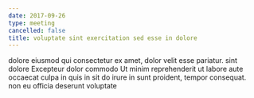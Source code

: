 ```yaml
---
date: 2017-09-26
type: meeting
cancelled: false
title: voluptate sint exercitation sed esse in dolore
---
```

dolore eiusmod qui consectetur ex amet, dolor velit esse pariatur. sint dolore Excepteur dolor commodo Ut minim reprehenderit ut labore aute occaecat culpa in quis in sit do irure in sunt proident, tempor consequat. non eu officia deserunt voluptate